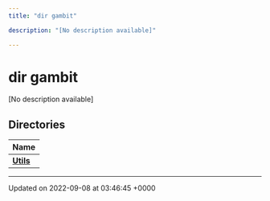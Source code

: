```yaml
---
title: "dir gambit"

description: "[No description available]"

---
```


# dir gambit

[No description available]

## Directories

| Name           |
| -------------- |
| **[Utils](/documentation/code/files/dir_a9592adb22efbfc3d64dca41f7e7791e/#dir-utils)**  |






-------------------------------

Updated on 2022-09-08 at 03:46:45 +0000
